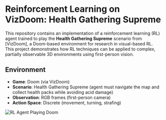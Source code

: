 # Reinforcement Learning on VizDoom: Health Gathering Supreme

This repository contains an implementation of a reinforcement learning (RL) agent trained to play the **Health Gathering Supreme** scenario from [VizDoom], a Doom-based environment for research in visual-based RL.
This project demonstrates how RL techniques can be applied to complex, partially observable 3D environments using first-person vision.

## Environment
- **Game**: Doom (via VizDoom)
- **Scenario**: Health Gathering Supreme (agent must navigate the map and collect health packs while avoiding acid damage)
- **Observation**: RGB frames (first-person camera)
- **Action Space**: Discrete (movement, turning, strafing)
  
![RL Agent Playing Doom](Doom_Simulation/replay-gif.gif)
